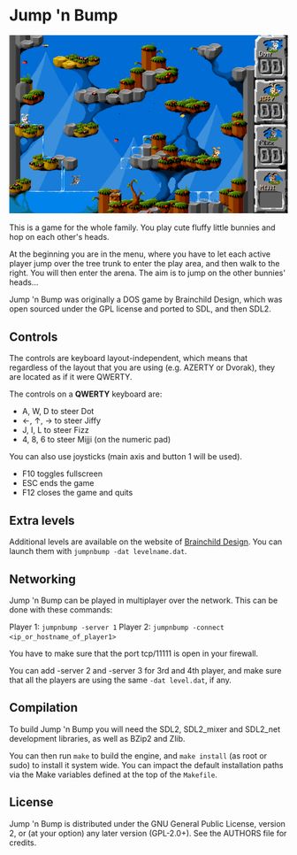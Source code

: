 # Jump 'n Bump

![Screenshot](/dist/screenshot.png "Screenshot")

This is a game for the whole family. You play cute fluffy little bunnies and
hop on each other's heads.

At the beginning you are in the menu, where you have to let each active player
jump over the tree trunk to enter the play area, and then walk to the right.
You will then enter the arena. The aim is to jump on the other bunnies' heads…

Jump 'n Bump was originally a DOS game by Brainchild Design, which was open
sourced under the GPL license and ported to SDL, and then SDL2.

## Controls

The controls are keyboard layout-independent, which means that regardless of
the layout that you are using (e.g. AZERTY or Dvorak), they are located as if
it were QWERTY.

The controls on a **QWERTY** keyboard are:

- A, W, D to steer Dot
- ←, ↑, → to steer Jiffy
- J, I, L to steer Fizz
- 4, 8, 6 to steer Mijji (on the numeric pad)

You can also use joysticks (main axis and button 1 will be used).

- F10 toggles fullscreen
- ESC ends the game
- F12 closes the game and quits

## Extra levels

Additional levels are available on the website of
[Brainchild Design](http://www.brainchilddesign.com/games/jumpnbump/levels/levels1.html).
You can launch them with `jumpnbump -dat levelname.dat`.

## Networking

Jump 'n Bump can be played in multiplayer over the network. This can be done
with these commands:

Player 1: `jumpnbump -server 1`
Player 2: `jumpnbump -connect <ip_or_hostname_of_player1>`

You have to make sure that the port tcp/11111 is open in your firewall.

You can add -server 2 and -server 3 for 3rd and 4th player, and make sure that all
the players are using the same `-dat level.dat`, if any.

## Compilation

To build Jump 'n Bump you will need the SDL2, SDL2_mixer and SDL2_net
development libraries, as well as BZip2 and Zlib.

You can then run `make` to build the engine, and `make install` (as root or
sudo) to install it system wide. You can impact the default installation paths
via the Make variables defined at the top of the `Makefile`.

## License

Jump 'n Bump is distributed under the GNU General Public License, version 2, or
(at your option) any later version (GPL-2.0+). See the AUTHORS file for
credits.
